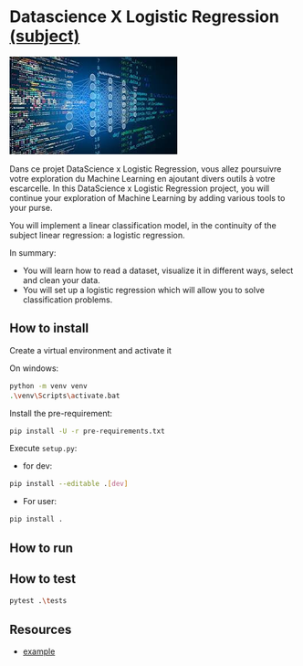 # Datascience X Logistic Regression [(subject)](https://cdn.intra.42.fr/pdf/pdf/19502/fr.subject.pdf)

![image](./resources/data_science.jpg)

Dans ce projet DataScience x Logistic Regression, vous allez poursuivre votre exploration du Machine Learning en ajoutant divers outils à votre escarcelle.
In this DataScience x Logistic Regression project, you will continue your exploration of Machine Learning by adding various tools to your purse.

You will implement a linear classification model, in the continuity of the subject
linear regression: a logistic regression.

In summary:
* You will learn how to read a dataset, visualize it in different ways, select and clean your data.
* You will set up a logistic regression which will allow you to solve classification problems.

## How to install

Create a virtual environment and activate it

On windows:

```bash
python -m venv venv
.\venv\Scripts\activate.bat
```

Install the pre-requirement:
```bash
pip install -U -r pre-requirements.txt
```

Execute `setup.py`:

* for dev:
```bash
pip install --editable .[dev]
```
* For user:
```bash
pip install .
```

## How to run

## How to test

```bash
pytest .\tests
```

## Resources
* [example](https://example.com)

